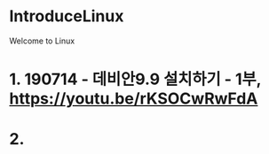 # IntroduceLinux
Welcome to Linux

# 1. 190714 - 데비안9.9 설치하기 - 1부, https://youtu.be/rKSOCwRwFdA
# 2. 
